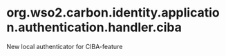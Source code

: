# org.wso2.carbon.identity.application.authentication.handler.ciba
New local authenticator for CIBA-feature
